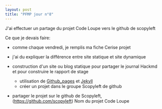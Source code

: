```yaml
---
layout: post
title: "PFMP jour n°8"
---
```


J'ai effectuer un partage du projet Code Loupe vers le github de scopyleft

Ce que je devais faire:

- comme chaque vendredi, je remplis ma fiche Cerise projet
- j'ai du expliquer la différence entre site statique et site dynamique
- construction d'un site ou blog statique pour partager le journal Hackmd et pour construire le rapport de stage
  - utilisation de [Github_pages](https://pages.github.com/) et [Jekyll](https://jekyllrb.com/)
  - créer un projet dans le groupe Scopyleft de github

- partager le projet sur le github de Scopyleft, (<https://github.com/scopyleft>)
Nom du projet Code Loupe  